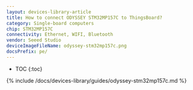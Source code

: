 ```yaml
---
layout: devices-library-article
title: How to connect ODYSSEY STM32MP157C to ThingsBoard?
category: Single-board computers
chip: STM32MP157C
connectivity: Ethernet, WIFI, Bluetooth
vendor: Seeed Studio
deviceImageFileName: odyssey-stm32mp157c.png
docsPrefix: pe/
---
```



* TOC
{:toc}

{% include /docs/devices-library/guides/odyssey-stm32mp157c.md %}